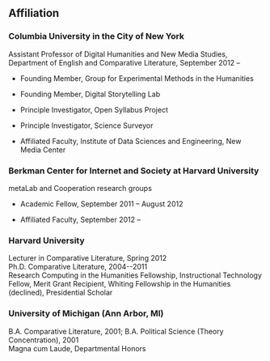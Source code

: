 

## Affiliation

### Columbia University in the City of New York

Assistant Professor of Digital Humanities and New Media Studies, Department of English and Comparative Literature, September 2012 –   

- Founding Member, Group for Experimental Methods in the Humanities

- Founding Member, Digital Storytelling Lab

- Principle Investigator, Open Syllabus Project

- Principle Investigator, Science Surveyor

- Affiliated Faculty, Institute of Data Sciences and Engineering, New Media Center

### Berkman Center for Internet and Society at Harvard University
metaLab and Cooperation research groups  

- Academic Fellow, September 2011 – August 2012  

- Affiliated Faculty, September 2012 –   

### Harvard University
Lecturer in Comparative Literature, Spring 2012   
Ph.D. Comparative Literature, 2004--2011  
Research Computing in the Humanities Fellowship, Instructional Technology Fellow, Merit Grant Recipient, Whiting Fellowship in the Humanities (declined), Presidential Scholar  

### University of Michigan (Ann Arbor, MI)  
B.A. Comparative Literature, 2001; B.A. Political Science (Theory Concentration), 2001   
Magna cum Laude, Departmental Honors  

